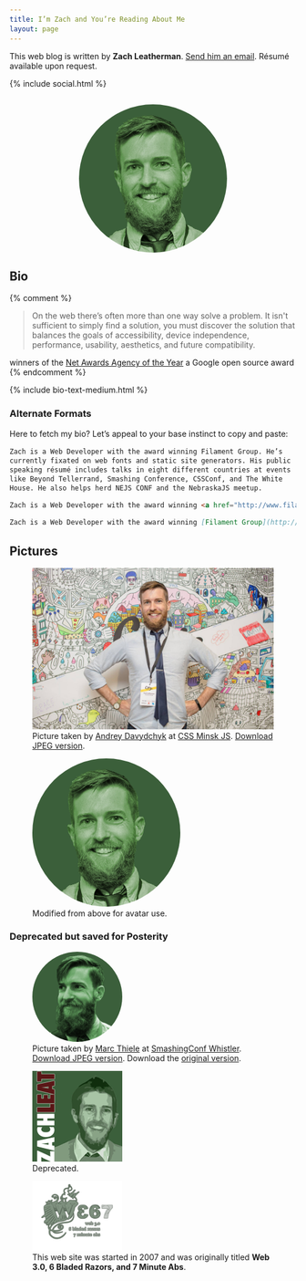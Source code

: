 ```yaml
---
title: I’m Zach and You’re Reading About Me
layout: page
---
```


This web blog is written by **Zach Leatherman**. [Send him an email](mailto:zachleatherman@gmail.com). Résumé available upon request.

{% include social.html %}

<img src="/img/avatar-2017-big.png" alt="Photo of Zach Leatherman’s Bearded Face" style="max-width: 260px; border-radius: 50%; margin: 2em auto 0; display: block">

## Bio

{% comment %}
> On the web there’s often more than one way solve a problem. It isn't sufficient to simply find a solution, you must discover the solution that balances the goals of accessibility, device independence, performance, usability, aesthetics, and future compatibility.

winners of the <a href="https://www.filamentgroup.com/lab/agency-of-year.html">Net Awards Agency of the Year</a> a Google open source award
{% endcomment %}

{% include bio-text-medium.html %}

### Alternate Formats

Here to fetch my bio? Let’s appeal to your base instinct to copy and paste:

<div class="livedemo top left square-bottom" data-demo-label="Plaintext">

``` text
Zach is a Web Developer with the award winning Filament Group. He’s currently fixated on web fonts and static site generators. His public speaking résumé includes talks in eight different countries at events like Beyond Tellerrand, Smashing Conference, CSSConf, and The White House. He also helps herd NEJS CONF and the NebraskaJS meetup.
```

</div>

<div class="livedemo top left square-bottom" data-demo-label="HTML">

``` html
Zach is a Web Developer with the award winning <a href="http://www.filamentgroup.com/">Filament Group</a>. He’s currently fixated on <a href="https://www.zachleat.com/web/fonts/">web fonts</a> and <a href="https://www.zachleat.com/web/introducing-eleventy/">static site generators</a>. His <a href="https://www.zachleat.com/web/speaking/">public speaking résumé</a> includes talks in eight different countries at events like Beyond Tellerrand, Smashing Conference, CSSConf, and <a href="https://www.zachleat.com/web/whitehouse/">The White House</a>. He also helps herd <a href="http://nejsconf.com/">NEJS CONF</a> and the <a href="http://nebraskajs.com">NebraskaJS</a> meetup.
```

</div>

<div class="livedemo top left square-bottom" data-demo-label="Markdown">

``` markdown
Zach is a Web Developer with the award winning [Filament Group](http://www.filamentgroup.com/). He’s currently fixated on [web fonts](https://www.zachleat.com/web/fonts/) and [static site generators](https://www.zachleat.com/web/introducing-eleventy/). His [public speaking résumé](https://www.zachleat.com/web/speaking/) includes talks in eight different countries at events like Beyond Tellerrand, Smashing Conference, CSSConf, and [The White House](https://www.zachleat.com/web/whitehouse/). He also helps herd [NEJS CONF](http://nejsconf.com/) and the [NebraskaJS](http://nebraskajs.com) meetup.
```

</div>

## Pictures

<figure>
	<picture>
		<source type="image/webp" srcset="/img/bio-2017.webp">
		<img src="/img/bio-2017.jpg" alt="Just a picture of my face.">
	</picture>
	<figcaption>Picture taken by <a href="https://www.facebook.com/andrey.davydchyk">Andrey Davydchyk</a> at <a href="https://www.facebook.com/cssminskjs/">CSS Minsk JS</a>. <a href="/img/bio-2017.jpg">Download JPEG version</a>.</figcaption>
</figure>

<figure>
	<img src="/img/avatar-2017-big.png" alt="" style="max-width: 260px; border-radius: 50%;">
	<figcaption>Modified from above for avatar use.</figcaption>
</figure>

<!-- <figure>
	<picture>
		<source type="image/webp" srcset="/img/reading.webp">
		<img src="/img/reading.jpg" alt="Reading in the book store, Coding with JavaScript for Dummies.">
	</picture>
	<figcaption><a href="/img/reading.jpg">Download JPEG version</a>.</figcaption>
</figure> -->

### Deprecated but saved for Posterity

<figure>
	<img src="/img/avatar-big.png" alt="" style="width: 158px; border-radius: 50%;">
	<figcaption>Picture taken by <a href="https://twitter.com/marcthiele">Marc Thiele</a> at <a href="https://smashingconf.com/whistler-2014/">SmashingConf Whistler</a>. <a href="/img/bio.jpg">Download JPEG version</a>. Download the <a href="/img/bio.jpg">original version</a>.</figcaption>
</figure>

<figure>
	<img src="/img/avatar-old.png" alt="" style="width: 158px">
	<figcaption>Deprecated.</figcaption>
</figure>

<figure>
	<img src="/web/img/web367.png" alt="Web 367 Logo" style="width: 158px">
	<figcaption>This web site was started in 2007 and was originally titled <strong>Web 3.0, 6 Bladed Razors, and 7 Minute Abs</strong>.</figcaption>
</figure>
